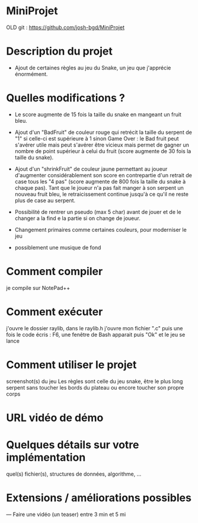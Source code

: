 # MiniProjet

OLD git : https://github.com/josh-bgd/MiniProjet

# Description du projet
- Ajout de certaines règles au jeu du Snake, un jeu que j'apprécie énormément.
# Quelles modifications ?
- Le score augmente de 15 fois la taille du snake en mangeant un fruit bleu.
- Ajout d'un "BadFruit" de couleur rouge qui retrécit la taille du serpent de "1" si celle-ci est supérieure à 1 sinon Game Over : le Bad fruit peut s'avérer utile mais peut s'avérer être vicieux mais permet de gagner un nombre de point supérieur à celui du fruit (score augmente de 30 fois la taille du snake). 
- Ajout d'un "shrinkFruit" de couleur jaune permettant au joueur d'augmenter considérablement son score en contrepartie d'un retrait de case tous les "4 pas" (score augmente de 800 fois la taille du snake à chaque pas). Tant que le joueur n'a pas fait manger à son serpent un nouveau fruit bleu, le retraicissement continue jusqu'à ce qu'il ne reste plus de case au serpent. 
- Possibilité de rentrer un pseudo (max 5 char) avant de jouer et de le changer a la find e la partie si on change de joueur.

- Changement primaires comme certaines couleurs, pour moderniser le jeu
- possiblement une musique de fond
# Comment compiler
je compile sur NotePad++
# Comment exécuter
j'ouvre le dossier raylib, dans le raylib.h j'ouvre mon fichier ".c" puis une fois le code écris : F6, une fenêtre de Bash apparait puis "Ok" et le jeu se lance 
# Comment utiliser le projet
screenshot(s) du jeu
Les règles sont celle du jeu snake, être le plus long serpent sans toucher les bords du plateau ou encore toucher son propre corps
# URL vidéo de démo
# Quelques détails sur votre implémentation
quel(s) fichier(s), structures de données, algorithme, ...
# Extensions / améliorations possibles
— Faire une vidéo (un teaser) entre 3 min et 5 mi
